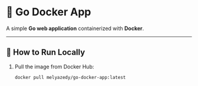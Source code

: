 # 🐳 Go Docker App

A simple **Go web application** containerized with **Docker**.

---

## 🚀 How to Run Locally

1. Pull the image from Docker Hub:
   ```bash
   docker pull melyazedy/go-docker-app:latest
